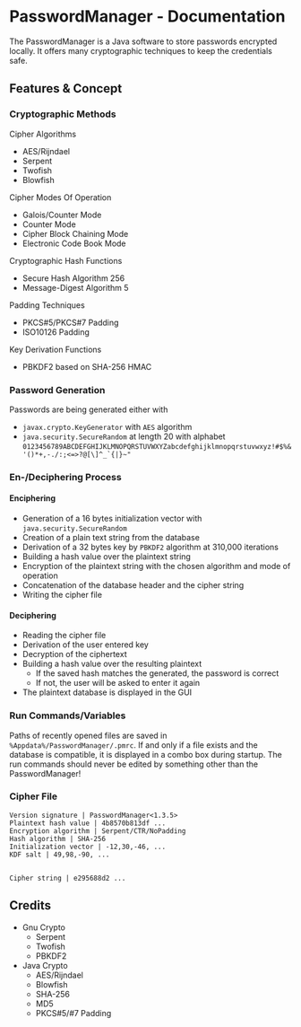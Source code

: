 # PasswordManager - Documentation
The PasswordManager is a Java software to store passwords encrypted locally. It offers many cryptographic techniques to keep the credentials safe. 

## Features & Concept

### Cryptographic Methods
Cipher Algorithms
- AES/Rijndael
- Serpent
- Twofish
- Blowfish

Cipher Modes Of Operation
- Galois/Counter Mode
- Counter Mode
- Cipher Block Chaining Mode
- Electronic Code Book Mode

Cryptographic Hash Functions
- Secure Hash Algorithm 256
- Message-Digest Algorithm 5

Padding Techniques
- PKCS#5/PKCS#7 Padding
- ISO10126 Padding

Key Derivation Functions
- PBKDF2 based on SHA-256 HMAC

### Password Generation
Passwords are being generated either with
- `javax.crypto.KeyGenerator` with `AES` algorithm
- `java.security.SecureRandom` at length 20 with alphabet `` 0123456789ABCDEFGHIJKLMNOPQRSTUVWXYZabcdefghijklmnopqrstuvwxyz!#$%&'()*+,-./:;<=>?@[\]^_`{|}~" ``

### En-/Deciphering Process

#### Enciphering 
- Generation of a 16 bytes initialization vector with `java.security.SecureRandom`
- Creation of a plain text string from the database
- Derivation of a 32 bytes key by `PBKDF2` algorithm at 310,000 iterations
- Building a hash value over the plaintext string
- Encryption of the plaintext string with the chosen algorithm and mode of operation
- Concatenation of the database header and the cipher string
- Writing the cipher file

#### Deciphering
- Reading the cipher file
- Derivation of the user entered key
- Decryption of the ciphertext
- Building a hash value over the resulting plaintext
	- If the saved hash matches the generated, the password is correct
	- If not, the user will be asked to enter it again
- The plaintext database is displayed in the GUI

### Run Commands/Variables
Paths of recently opened files are saved in `%Appdata%/PasswordManager/.pmrc`.
If and only if a file exists and the database is compatible, it is displayed in a combo box during startup.
The run commands should never be edited by something other than the PasswordManager!

### Cipher File
```
Version signature | PasswordManager<1.3.5>
Plaintext hash value | 4b8570b813df ...
Encryption algorithm | Serpent/CTR/NoPadding
Hash algorithm | SHA-256
Initialization vector | -12,30,-46, ...
KDF salt | 49,98,-90, ...


Cipher string | e295688d2 ...
```

## Credits
- Gnu Crypto
	- Serpent
	- Twofish
	- PBKDF2
- Java Crypto 
	- AES/Rijndael
	- Blowfish
	- SHA-256
	- MD5
	- PKCS#5/#7 Padding
